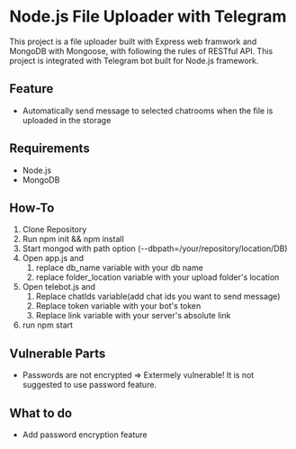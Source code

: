 # Node.js File Uploader with Telegram

This project is a file uploader built with Express web framwork and MongoDB with Mongoose, with following the rules of RESTful API.
This project is integrated with Telegram bot built for Node.js framework.

## Feature
- Automatically send message to selected chatrooms when the file is uploaded in the storage

## Requirements
- Node.js
- MongoDB

## How-To
1. Clone Repository
2. Run npm init && npm install
3. Start mongod with path option (--dbpath=/your/repository/location/DB)
4. Open app.js and 
	1. replace db_name variable with your db name
	2. replace folder_location variable with your upload folder's location
5. Open telebot.js and 
	1. Replace chatIds variable(add chat ids you want to send message)
	2. Replace token variable with your bot's token
	3. Replace link variable with your server's absolute link
6. run npm start

## Vulnerable Parts
- Passwords are not encrypted => Extermely vulnerable! 
	It is not suggested to use password feature.

## What to do
- Add password encryption feature